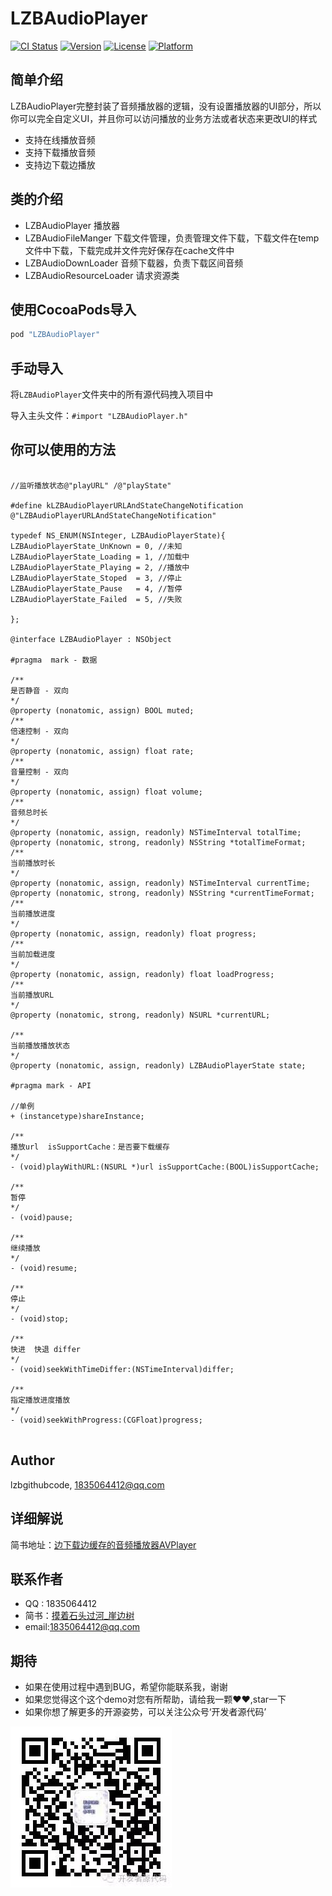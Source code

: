 # LZBAudioPlayer

[![CI Status](http://img.shields.io/travis/lzbgithubcode/LZBAudioPlayer.svg?style=flat)](https://travis-ci.org/lzbgithubcode/LZBAudioPlayer)
[![Version](https://img.shields.io/cocoapods/v/LZBAudioPlayer.svg?style=flat)](http://cocoapods.org/pods/LZBAudioPlayer)
[![License](https://img.shields.io/cocoapods/l/LZBAudioPlayer.svg?style=flat)](http://cocoapods.org/pods/LZBAudioPlayer)
[![Platform](https://img.shields.io/cocoapods/p/LZBAudioPlayer.svg?style=flat)](http://cocoapods.org/pods/LZBAudioPlayer)

## 简单介绍

LZBAudioPlayer完整封装了音频播放器的逻辑，没有设置播放器的UI部分，所以你可以完全自定义UI，并且你可以访问播放的业务方法或者状态来更改UI的样式
* 支持在线播放音频
* 支持下载播放音频
* 支持边下载边播放

## 类的介绍
* LZBAudioPlayer   播放器
* LZBAudioFileManger   下载文件管理，负责管理文件下载，下载文件在temp文件中下载，下载完成并文件完好保存在cache文件中
* LZBAudioDownLoader  音频下载器，负责下载区间音频
* LZBAudioResourceLoader 请求资源类
   

## 使用CocoaPods导入

```ruby
pod "LZBAudioPlayer"
```

## 手动导入

将`LZBAudioPlayer`文件夹中的所有源代码拽入项目中

导入主头文件：`#import "LZBAudioPlayer.h"`


## 你可以使用的方法

```objc

//监听播放状态@"playURL" /@"playState"

#define kLZBAudioPlayerURLAndStateChangeNotification @"LZBAudioPlayerURLAndStateChangeNotification"

typedef NS_ENUM(NSInteger, LZBAudioPlayerState){
LZBAudioPlayerState_UnKnown = 0, //未知
LZBAudioPlayerState_Loading = 1, //加载中
LZBAudioPlayerState_Playing = 2, //播放中
LZBAudioPlayerState_Stoped  = 3, //停止
LZBAudioPlayerState_Pause   = 4, //暂停
LZBAudioPlayerState_Failed  = 5, //失败

};

@interface LZBAudioPlayer : NSObject

#pragma  mark - 数据

/**
是否静音 - 双向
*/
@property (nonatomic, assign) BOOL muted;
/**
倍速控制 - 双向
*/
@property (nonatomic, assign) float rate;
/**
音量控制 - 双向
*/
@property (nonatomic, assign) float volume;
/**
音频总时长
*/
@property (nonatomic, assign, readonly) NSTimeInterval totalTime;
@property (nonatomic, strong, readonly) NSString *totalTimeFormat;
/**
当前播放时长
*/
@property (nonatomic, assign, readonly) NSTimeInterval currentTime;
@property (nonatomic, strong, readonly) NSString *currentTimeFormat;
/**
当前播放进度
*/
@property (nonatomic, assign, readonly) float progress;
/**
当前加载进度
*/
@property (nonatomic, assign, readonly) float loadProgress;
/**
当前播放URL
*/
@property (nonatomic, strong, readonly) NSURL *currentURL;

/**
当前播放播放状态
*/
@property (nonatomic, assign, readonly) LZBAudioPlayerState state;

#pragma mark - API

//单例
+ (instancetype)shareInstance;

/**
播放url  isSupportCache：是否要下载缓存
*/
- (void)playWithURL:(NSURL *)url isSupportCache:(BOOL)isSupportCache;

/**
暂停
*/
- (void)pause;

/**
继续播放
*/
- (void)resume;

/**
停止
*/
- (void)stop;

/**
快进  快退 differ
*/
- (void)seekWithTimeDiffer:(NSTimeInterval)differ;

/**
指定播放进度播放
*/
- (void)seekWithProgress:(CGFloat)progress;


```

## Author

lzbgithubcode, 1835064412@qq.com


## 详细解说
简书地址：[边下载边缓存的音频播放器AVPlayer](http://www.jianshu.com/p/042162ab9cc1)


## 联系作者
* QQ : 1835064412
* 简书：[摸着石头过河_崖边树](http://www.jianshu.com/u/268ed1ef819e)
* email:1835064412@qq.com


## 期待
* 如果在使用过程中遇到BUG，希望你能联系我，谢谢
* 如果您觉得这个这个demo对您有所帮助，请给我一颗❤️❤️,star一下
* 如果你想了解更多的开源姿势，可以关注公众号‘开发者源代码’

![image](https://github.com/lzbgithubcode/LZBAudioPlayer/raw/master/screenshotImage/developerCoder08.jpg)






